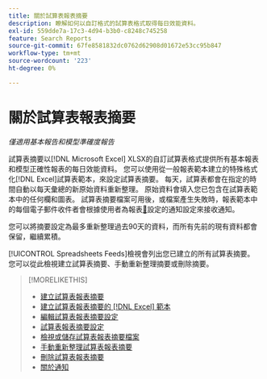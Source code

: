 ```yaml
---
title: 關於試算表報表摘要
description: 瞭解如何以自訂格式的試算表格式取得每日效能資料。
exl-id: 559dde7a-17c3-4d94-b3b0-c8248c745258
feature: Search Reports
source-git-commit: 67fe8581832dc0762d62908d01672e53cc95b847
workflow-type: tm+mt
source-wordcount: '223'
ht-degree: 0%

---
```


# 關於試算表報表摘要

*僅適用基本報告和模型準確度報告*

試算表摘要以[!DNL Microsoft Excel] XLSX的自訂試算表格式提供所有基本報表和模型正確性報表的每日效能資料。 您可以使用從一般報表範本建立的特殊格式化[!DNL Excel]試算表範本，來設定試算表摘要。 每天，試算表都會在指定的時間自動以每天彙總的新原始資料重新整理。 原始資料會填入您已包含在試算表範本中的任何欄和圖表。 試算表摘要檔案可用後，或檔案產生失敗時，報表範本中的每個電子郵件收件者會根據使用者為報表[&#128279;](/help/search-social-commerce/notifications/notification-about.md)設定的通知設定來接收通知。

您可以將摘要設定為最多重新整理過去90天的資料，而所有先前的現有資料都會保留，繼續累積。

[!UICONTROL Spreadsheets Feeds]檢視會列出您已建立的所有試算表摘要。 您可以從此檢視建立試算表摘要、手動重新整理摘要或刪除摘要。

>[!MORELIKETHIS]
>
>* [建立試算表報表摘要](spreadsheet-feed-create.md)
>* [建立試算表報表摘要的 [!DNL Excel] 範本](spreadsheet-feed-create-excel-template.md)
>* [編輯試算表報表摘要設定](spreadsheet-feed-edit.md)
>* [試算表報表摘要設定](spreadsheet-feed-settings.md)
>* [檢視或儲存試算表報表摘要檔案](spreadsheet-feed-view-or-save.md)
>* [手動重新整理試算表報表摘要](spreadsheet-feed-refresh.md)
>* [刪除試算表報表摘要](spreadsheet-feed-delete.md)
>* [關於通知](/help/search-social-commerce/notifications/notification-about.md)
